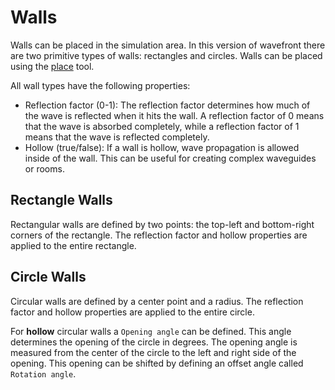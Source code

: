 # Walls

Walls can be placed in the simulation area. In this version of wavefront there are two primitive types of walls: rectangles and circles. Walls can be placed using the [place](../tools/place.md) tool.

All wall types have the following properties:
- Reflection factor (0-1): The reflection factor determines how much of the wave is reflected when it hits the wall. A reflection factor of 0 means that the wave is absorbed completely, while a reflection factor of 1 means that the wave is reflected completely.
- Hollow (true/false): If a wall is hollow, wave propagation is allowed inside of the wall. This can be useful for creating complex waveguides or rooms.

## Rectangle Walls

Rectangular walls are defined by two points: the top-left and bottom-right corners of the rectangle. The reflection factor and hollow properties are applied to the entire rectangle.

## Circle Walls

Circular walls are defined by a center point and a radius. The reflection factor and hollow properties are applied to the entire circle.

For **hollow** circular walls a `Opening angle` can be defined. This angle determines the opening of the circle in degrees. The opening angle is measured from the center of the circle to the left and right side of the opening. This opening can be shifted by defining an offset angle called `Rotation angle`.

